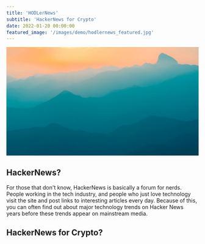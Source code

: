```yaml
---
title: 'HODLerNews'
subtitle: 'HackerNews for Crypto'
date: 2022-01-20 00:00:00
featured_image: '/images/demo/hodlernews_featured.jpg'
---
```


![](/images/demo/demo-landscape.jpg)

## HackerNews?

For those that don't know, HackerNews is basically a forum for nerds. People working in the tech industry, and people who just love technology visit the site and post links to interesting articles every day. Because of this, you can often find out about major technology trends on Hacker News years before these trends appear on mainstream media. 


## HackerNews for Crypto?